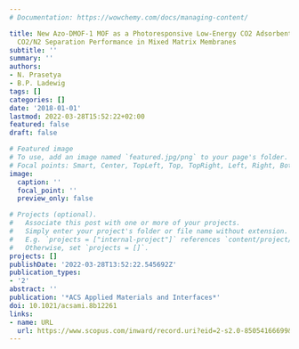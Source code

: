 ```yaml
---
# Documentation: https://wowchemy.com/docs/managing-content/

title: New Azo-DMOF-1 MOF as a Photoresponsive Low-Energy CO2 Adsorbent and Its Exceptional
  CO2/N2 Separation Performance in Mixed Matrix Membranes
subtitle: ''
summary: ''
authors:
- N. Prasetya
- B.P. Ladewig
tags: []
categories: []
date: '2018-01-01'
lastmod: 2022-03-28T15:52:22+02:00
featured: false
draft: false

# Featured image
# To use, add an image named `featured.jpg/png` to your page's folder.
# Focal points: Smart, Center, TopLeft, Top, TopRight, Left, Right, BottomLeft, Bottom, BottomRight.
image:
  caption: ''
  focal_point: ''
  preview_only: false

# Projects (optional).
#   Associate this post with one or more of your projects.
#   Simply enter your project's folder or file name without extension.
#   E.g. `projects = ["internal-project"]` references `content/project/deep-learning/index.md`.
#   Otherwise, set `projects = []`.
projects: []
publishDate: '2022-03-28T13:52:22.545692Z'
publication_types:
- '2'
abstract: ''
publication: '*ACS Applied Materials and Interfaces*'
doi: 10.1021/acsami.8b12261
links:
- name: URL
  url: https://www.scopus.com/inward/record.uri?eid=2-s2.0-85054166699&doi=10.1021%2facsami.8b12261&partnerID=40&md5=fd9a8ba3eb40e9ac2911d393c0ea0732
---
```

